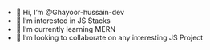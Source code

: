 - 👋 Hi, I’m @Ghayoor-hussain-dev
- 👀 I’m interested in JS Stacks
- 🌱 I’m currently learning MERN
- 💞️ I’m looking to collaborate on any interesting JS Project


